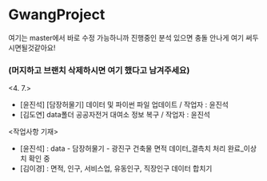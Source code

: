 # GwangProject
여기는 master에서 바로 수정 가능하니까 진행중인 분석 있으면 충돌 안나게 여기 써두시면될것같아요!

### (머지하고 브랜치 삭제하시면 여기 했다고 남겨주세요) ###

<4. 7.>
- [윤진석] [담장허물기] 데이터 및 파이썬 파일 업데이트 / 작업자 : 윤진석
- [김도연] data폴더 공공자전거 대여소 정보 복구 / 작업자 : 윤진석

<작업사항 기재>
- [윤진석] : data - 담장허물기 - 광진구 건축물 면적 데이터_결측치 처리 완료_이상치 확인 중
- [김이경] : 면적, 인구, 서비스업, 유동인구, 직장인구 데이터 합치기
